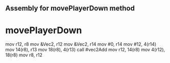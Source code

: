 ## Assembly for movePlayerDown method

# movePlayerDown
mov r12, r8
mov &Vec2, r12 
mov &Vec2, r14
mov #0, r14
mov #12, 4(r14)
mov 14(r8), r13
mov 18(r8), 4(r13)
call #vec2Add
mov r12, 14(r8)
mov 4(r12), 18(r8)
mov r8, r12